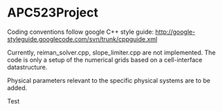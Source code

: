 APC523Project
=============

Coding conventions follow google C++ style guide:
http://google-styleguide.googlecode.com/svn/trunk/cppguide.xml

Currently, reiman_solver.cpp, slope_limiter.cpp are not implemented. 
The code is only a setup of the numerical grids based on a cell-interface 
datastructure.

Physical parameters relevant to the specific physical systems are to be added.

Test